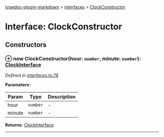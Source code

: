 [typedoc-plugin-markdown](../README.md) > [interfaces](../modules/interfaces.md) > [ClockConstructor](../interfaces/interfaces.clockconstructor.md)



# Interface: ClockConstructor


## Constructors



### ⊕ **new ClockConstructor**(hour: *`number`*, minute: *`number`*): [ClockInterface](interfaces.clockinterface.md)



*Defined in [interfaces.ts:78](https://bitbucket.org/owner/repository_name/src/master/src/interfaces.ts?fileviewer&amp;#x3D;file-view-default#interfaces.ts-78)*



**Parameters:**

| Param | Type | Description |
| ------ | ------ | ------ |
| hour | `number`   |  - |
| minute | `number`   |  - |





**Returns:** [ClockInterface](interfaces.clockinterface.md)

---


